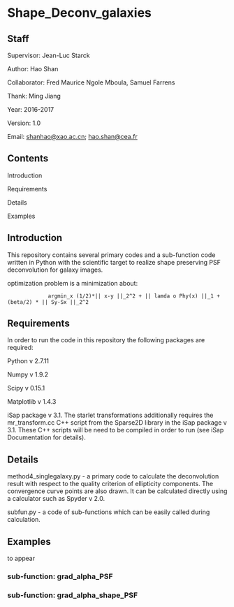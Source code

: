 # Shape_Deconv_galaxies



## Staff

Supervisor: Jean-Luc Starck

Author: Hao Shan

Collaborator: Fred Maurice Ngole Mboula, Samuel Farrens

Thank: Ming Jiang

Year: 2016-2017

Version: 1.0

Email: shanhao@xao.ac.cn;   hao.shan@cea.fr

## Contents

   Introduction
   
   Requirements
   
   Details
   
   Examples

## Introduction

This repository contains several primary codes and a sub-function code written in Python with the scientific target to realize shape preserving PSF deconvolution for galaxy images.

optimization problem is a minimization about:

                 argmin_x (1/2)*|| x-y ||_2^2 + || lamda o Phy(x) ||_1 + (beta/2) * || Sy-Sx ||_2^2

## Requirements

In order to run the code in this repository the following packages are required:

Python v 2.7.11

Numpy v 1.9.2

Scipy v 0.15.1

Matplotlib v 1.4.3

iSap package v 3.1. The starlet transformations additionally requires the mr_transform.cc C++ script from the Sparse2D library in the iSap package v 3.1. These C++ scripts will be need to be compiled in order to run (see iSap Documentation for details).

## Details

method4_singlegalaxy.py - a primary code to calculate the deconvolution result with respect to the quality criterion of ellipticity components. The convergence curve points are also drawn. It can be calculated directly using a calculator such as Spyder v 2.0.

subfun.py - a code of sub-functions which can be easily called during calculation.



## Examples

to appear

### sub-function:  grad_alpha_PSF

    


    


### sub-function: grad_alpha_shape_PSF

  



    
